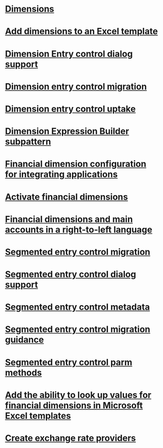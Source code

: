 # [Dimensions](dimensions.md)
# [Add dimensions to an Excel template](dimensions-overview.md)
# [Dimension Entry control dialog support](dimension-entry-control-dialog-support.md)
# [Dimension entry control migration ](dimension-entry-control-migration.md)
# [Dimension entry control uptake](dimension-entry-control-uptake.md)
# [Dimension Expression Builder subpattern](dimension-expression-builder-subpattern.md)
# [Financial dimension configuration for integrating applications](financial-dimension-configuration-integration.md)
# [Activate financial dimensions](activate-financial-dimensions.md)
# [Financial dimensions and main accounts in a right-to-left language](financial-dimensions-main-accounts-right-left-language.md)
# [Segmented entry control migration ](segmented-entry-control-conversion.md)
# [Segmented entry control dialog support](segmented-entry-control-dialog-support.md)
# [Segmented entry control metadata](segmented-entry-control-metadata-specification.md)
# [Segmented entry control migration guidance](segmented-entry-control-migration-guidance.md)
# [Segmented entry control parm methods](segmented-entry-control-parm-method-specification.md)
# [Add the ability to look up values for financial dimensions in Microsoft Excel templates](add-dimensions-excel-templates.md)
# [Create exchange rate providers](create-exchange-rate-providers.md)


